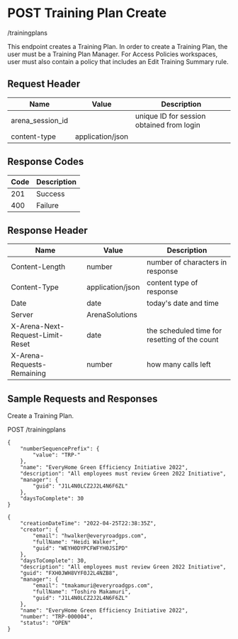 # POST Training Plan Create


/trainingplans

This endpoint creates a Training Plan. In order to create a Training Plan, the user must be a Training Plan Manager. For Access Policies workspaces, user must also contain a policy that includes an Edit Training Summary rule.  

## Request Header

| Name | Value | Description |
|  --- |  --- |  --- | 
| arena_session_id |   | unique ID for session obtained from login |
| content\-type | application/json |   |

## Response Codes

| Code | Description |
|  --- |  --- | 
| 201 | Success |
| 400 | Failure |

## Response Header

| Name | Value | Description |
|  --- |  --- |  --- | 
| Content\-Length | number | number of characters in response |
| Content\-Type | application/json | content type of response |
| Date | date | today's date and time |
| Server | ArenaSolutions |   |
| X\-Arena\-Next\-Request\-Limit\-Reset  | date | the scheduled time for resetting of the count |
| X\-Arena\-Requests\-Remaining  | number | how many calls left |

## Sample Requests and Responses
Create a Training Plan.



POST /trainingplans



```
{
    "numberSequencePrefix": {
        "value": "TRP-"
    },
    "name": "EveryHome Green Efficiency Initiative 2022",
    "description": "All employees must review Green 2022 Initiative",
    "manager": {
        "guid": "J1L4N0LCZ2J2L4N6F6ZL"
    },
    "daysToComplete": 30
}
```


```
{
    "creationDateTime": "2022-04-25T22:38:35Z",
    "creator": {
        "email": "hwalker@everyroadgps.com",
        "fullName": "Heidi Walker",
        "guid": "WEYH0DYPCFWFYH0JSIPD"
    },
    "daysToComplete": 30,
    "description": "All employees must review Green 2022 Initiative",
    "guid": "FXH0JWH8VYF0J2L4NZB8",
    "manager": {
        "email": "tmakamuri@everyroadgps.com",
        "fullName": "Toshiro Makamuri",
        "guid": "J1L4N0LCZ2J2L4N6F6ZL"
    },
    "name": "EveryHome Green Efficiency Initiative 2022",
    "number": "TRP-000004",
    "status": "OPEN"
}
     
```
